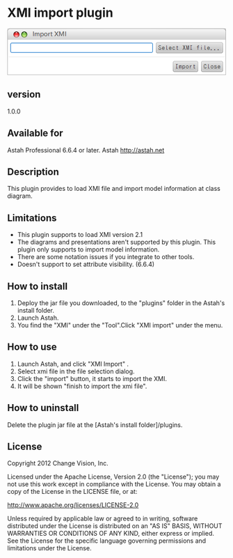 XMI import plugin
===============================

![dialog](images/ImportXMI.png "Import XMI")

version
----------------
1.0.0

Available for
------------------
Astah Professional 6.6.4 or later.
Astah http://astah.net

Description
----------------
This plugin provides to load XMI file and import model information at class diagram.

Limitations
----------------
 * This plugin supports to load XMI version 2.1
 * The diagrams and presentations aren't supported by this plugin. This plugin only supports to import model information.
 * There are some notation issues if you integrate to other tools.
 * Doesn't support to set attribute visibility. (6.6.4)

How to install
----------------
 1. Deploy the jar file you downloaded, to the "plugins" folder in the Astah's install folder.
 2. Launch Astah.
 3. You find the "XMI" under the "Tool".Click "XMI import" under the menu.

How to use
----------------
 1. Launch Astah, and click "XMI Import" .
 2. Select xmi file in the file selection dialog.
 3. Click the "import" button, it starts to import the XMI.
 4. It will be shown "finish to import the xmi file".

How to uninstall
------------------------
Delete the plugin jar file at the [Astah's install folder]/plugins.

License
---------------
Copyright 2012 Change Vision, Inc.

Licensed under the Apache License, Version 2.0 (the "License");
you may not use this work except in compliance with the License.
You may obtain a copy of the License in the LICENSE file, or at:

   <http://www.apache.org/licenses/LICENSE-2.0>

Unless required by applicable law or agreed to in writing, software
distributed under the License is distributed on an "AS IS" BASIS,
WITHOUT WARRANTIES OR CONDITIONS OF ANY KIND, either express or implied.
See the License for the specific language governing permissions and
limitations under the License.
